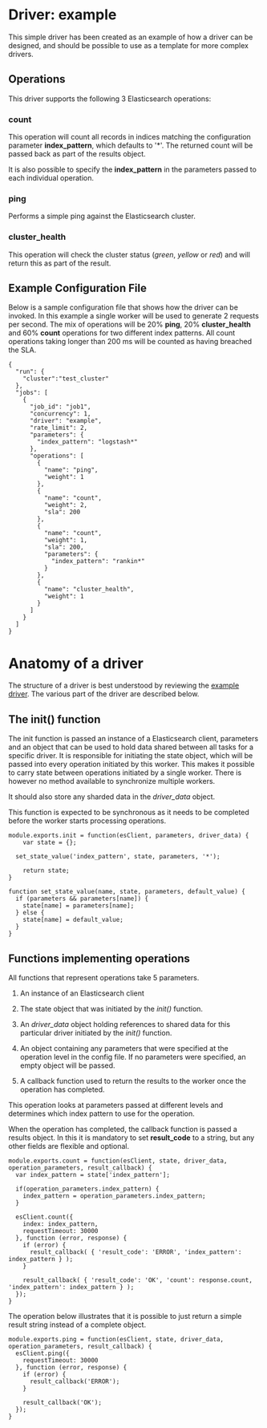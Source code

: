 # Driver: example
This simple driver has been created as an example of how a driver can be designed, and should be possible to use as a template for more complex drivers.

## Operations
This driver supports the following 3 Elasticsearch operations:

### count
This operation will count all records in indices matching the configuration parameter **index_pattern**, which defaults to '\*'. The returned count will be passed back as part of the results object.

It is also possible to specify the **index_pattern** in the parameters passed to each individual operation.

### ping
Performs a simple ping against the Elasticsearch cluster.

### cluster_health
This operation will check the cluster status (*green*, *yellow* or *red*) and will return this as part of the result.

## Example Configuration File
Below is a sample configuration file that shows how the driver can be invoked. In this example a single worker will be used to generate 2 requests per second. The mix of operations will be 20% **ping**, 20% **cluster_health** and 60% **count** operations for two different index patterns. All count operations taking longer than 200 ms will be counted as having breached the SLA.

```
{
  "run": {
    "cluster":"test_cluster"
  },
  "jobs": [
    {
      "job_id": "job1",
      "concurrency": 1,
      "driver": "example",
      "rate_limit": 2,
      "parameters": {
        "index_pattern": "logstash*"
      },
      "operations": [
        {
          "name": "ping",
          "weight": 1
        },
        {
          "name": "count",
          "weight": 2,
          "sla": 200
        },
        {
          "name": "count",
          "weight": 1,
          "sla": 200,
          "parameters": {
            "index_pattern": "rankin*"
          }
        },
        {
          "name": "cluster_health",
          "weight": 1
        }
      ]
    }
  ]
}
```

# Anatomy of a driver

The structure of a driver is best understood by reviewing the [example driver](./index.js). The various part of the driver are described below.

## The init() function

The init function is passed an instance of a Elasticsearch client, parameters and an object that can be used to hold data shared between all tasks for a specific driver. It is responsible for initiating the state object, which will be passed into every operation initiated by this worker. This
makes it possible to carry state between operations initiated by a single worker. There is however no method available to synchronize multiple workers.

It should also store any sharded data in the *driver_data* object.

This function is expected to be synchronous as it needs to be completed before the worker starts processing operations.

```
module.exports.init = function(esClient, parameters, driver_data) {
	var state = {};

  set_state_value('index_pattern', state, parameters, '*');

	return state;
}

function set_state_value(name, state, parameters, default_value) {
  if (parameters && parameters[name]) {
    state[name] = parameters[name];
  } else {
    state[name] = default_value;
  }
}
```

## Functions implementing operations

All functions that represent operations take 5 parameters.

1. An instance of an Elasticsearch client

2. The state object that was initiated by the *init()* function.

3. An *driver_data* object holding references to shared data for this particular driver initiated by the *init()* function.

4. An object containing any parameters that were specified at the operation level in the config file. If no parameters were specified, an empty object will be passed.

5. A callback function used to return the results to the worker once the operation has completed. 

This operation looks at parameters passed at different levels and determines which index pattern to use for the operation.

When the operation has completed, the callback function is passed a results object. In this it is mandatory to set **result_code** to a string, but any other fields are flexible and optional.

```
module.exports.count = function(esClient, state, driver_data, operation_parameters, result_callback) {
  var index_pattern = state['index_pattern'];

  if(operation_parameters.index_pattern) {
    index_pattern = operation_parameters.index_pattern;
  }

  esClient.count({
    index: index_pattern,
    requestTimeout: 30000
  }, function (error, response) {
    if (error) {
      result_callback( { 'result_code': 'ERROR', 'index_pattern': index_pattern } );
    }

    result_callback( { 'result_code': 'OK', 'count': response.count, 'index_pattern': index_pattern } );
  });
}
```

The operation below illustrates that it is possible to just return a simple result string instead of a complete object.


```
module.exports.ping = function(esClient, state, driver_data, operation_parameters, result_callback) {
  esClient.ping({
    requestTimeout: 30000
  }, function (error, response) {
    if (error) {
      result_callback('ERROR');
    }

    result_callback('OK');
  });
}
```







	







	















